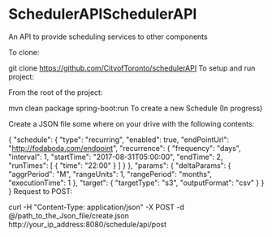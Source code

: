 # SchedulerAPISchedulerAPI

An API to provide scheduling services to other components

To clone:

git clone https://github.com/CityofToronto/schedulerAPI
To setup and run project:

From the root of the project:

mvn clean package spring-boot:run 
To create a new Schedule (In progress)

Create a JSON file some where on your drive with the following contents:

{
	"schedule": {
		"type": "recurring",
		"enabled": true,
		"endPointUrl": "http://fodaboda.com/endpoint",
		"recurrence": {
			"frequency": "days",
			"interval": 1,
			"startTime": "2017-08-31T05:00:00",
			"endTime": 2,
			"runTimes": [
				{
					"time": "22:00"
				}
			]
		}
	},
	"params": {
		"deltaParams": {
			"aggrPeriod": "M",
			"rangeUnits": 1,
			"rangePeriod": "months",
			"executionTime": 1
		},
		"target": {
			"targetType": "s3",
			"outputFormat": "csv"
		}
	}
}
Request to POST:

curl -H "Content-Type: application/json" -X POST -d @/path_to_the_Json_file/create.json http://your_ip_address:8080/schedule/api/post 

